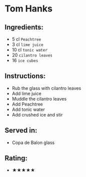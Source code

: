 # Tom Hanks

## Ingredients:
- 5 cl `Peachtree`
- 3 cl `lime juice`
- 10 cl `tonic water`
- 20 `cilantro leaves`
- 16 `ice cubes`

## Instructions:
- Rub the glass with cilantro leaves
- Add lime juice
- Muddle the cilantro leaves
- Add Peachtree
- Add tonic water
- Add crushed ice and stir

## Served in:
- Copa de Balon glass

## Rating:
- ★★★★★